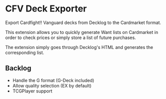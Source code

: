 # CFV Deck Exporter

Export Cardfight!! Vanguard decks from Decklog to the Cardmarket format.

This extension allows you to quickly generate Want lists on Cardmarket in order to check prices or simply store a list of future purchases.

The extension simply goes through Decklog's HTML and generates the corresponding list.

## Backlog

- Handle the G format (G-Deck included)
- Allow quality selection (EX by default)
- TCGPlayer support

